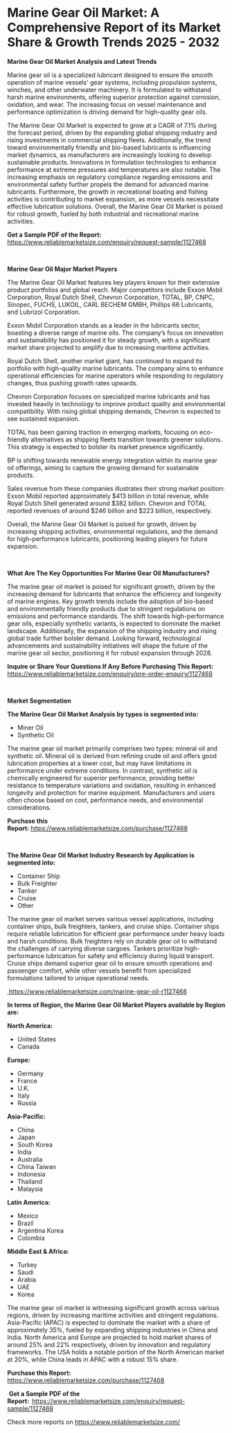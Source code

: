 <p><h1>Marine Gear Oil Market: A Comprehensive Report of its Market Share & Growth Trends 2025 - 2032</h1></p><p><strong>Marine Gear Oil Market Analysis and Latest Trends</strong></p>
<p><p>Marine gear oil is a specialized lubricant designed to ensure the smooth operation of marine vessels' gear systems, including propulsion systems, winches, and other underwater machinery. It is formulated to withstand harsh marine environments, offering superior protection against corrosion, oxidation, and wear. The increasing focus on vessel maintenance and performance optimization is driving demand for high-quality gear oils.</p><p>The Marine Gear Oil Market is expected to grow at a CAGR of 7.1% during the forecast period, driven by the expanding global shipping industry and rising investments in commercial shipping fleets. Additionally, the trend toward environmentally friendly and bio-based lubricants is influencing market dynamics, as manufacturers are increasingly looking to develop sustainable products. Innovations in formulation technologies to enhance performance at extreme pressures and temperatures are also notable. The increasing emphasis on regulatory compliance regarding emissions and environmental safety further propels the demand for advanced marine lubricants. Furthermore, the growth in recreational boating and fishing activities is contributing to market expansion, as more vessels necessitate effective lubrication solutions. Overall, the Marine Gear Oil Market is poised for robust growth, fueled by both industrial and recreational marine activities.</p></p>
<p><strong>Get a Sample PDF of the Report:&nbsp;</strong> <a href="https://www.reliablemarketsize.com/enquiry/request-sample/1127468?utm_campaign=2773&utm_medium=2&utm_source=Github&utm_content=ia&utm_term=06032025&utm_id=marine-gear-oil">https://www.reliablemarketsize.com/enquiry/request-sample/1127468</a></p>
<p>&nbsp;</p>
<p><strong>Marine Gear Oil Major Market Players</strong></p>
<p><p>The Marine Gear Oil Market features key players known for their extensive product portfolios and global reach. Major competitors include Exxon Mobil Corporation, Royal Dutch Shell, Chevron Corporation, TOTAL, BP, CNPC, Sinopec, FUCHS, LUKOIL, CARL BECHEM GMBH, Phillips 66 Lubricants, and Lubrizol Corporation.</p><p>Exxon Mobil Corporation stands as a leader in the lubricants sector, boasting a diverse range of marine oils. The company’s focus on innovation and sustainability has positioned it for steady growth, with a significant market share projected to amplify due to increasing maritime activities.</p><p>Royal Dutch Shell, another market giant, has continued to expand its portfolio with high-quality marine lubricants. The company aims to enhance operational efficiencies for marine operators while responding to regulatory changes, thus pushing growth rates upwards.</p><p>Chevron Corporation focuses on specialized marine lubricants and has invested heavily in technology to improve product quality and environmental compatibility. With rising global shipping demands, Chevron is expected to see sustained expansion.</p><p>TOTAL has been gaining traction in emerging markets, focusing on eco-friendly alternatives as shipping fleets transition towards greener solutions. This strategy is expected to bolster its market presence significantly.</p><p>BP is shifting towards renewable energy integration within its marine gear oil offerings, aiming to capture the growing demand for sustainable products.</p><p>Sales revenue from these companies illustrates their strong market position: Exxon Mobil reported approximately $413 billion in total revenue, while Royal Dutch Shell generated around $382 billion. Chevron and TOTAL reported revenues of around $246 billion and $223 billion, respectively. </p><p>Overall, the Marine Gear Oil Market is poised for growth, driven by increasing shipping activities, environmental regulations, and the demand for high-performance lubricants, positioning leading players for future expansion.</p></p>
<p>&nbsp;</p>
<p><strong>What Are The Key Opportunities For Marine Gear Oil Manufacturers?</strong></p>
<p><p>The marine gear oil market is poised for significant growth, driven by the increasing demand for lubricants that enhance the efficiency and longevity of marine engines. Key growth trends include the adoption of bio-based and environmentally friendly products due to stringent regulations on emissions and performance standards. The shift towards high-performance gear oils, especially synthetic variants, is expected to dominate the market landscape. Additionally, the expansion of the shipping industry and rising global trade further bolster demand. Looking forward, technological advancements and sustainability initiatives will shape the future of the marine gear oil sector, positioning it for robust expansion through 2028.</p></p>
<p><strong>Inquire or Share Your Questions If Any Before Purchasing This Report:</strong> <a href="https://www.reliablemarketsize.com/enquiry/pre-order-enquiry/1127468?utm_campaign=2773&utm_medium=2&utm_source=Github&utm_content=ia&utm_term=06032025&utm_id=marine-gear-oil">https://www.reliablemarketsize.com/enquiry/pre-order-enquiry/1127468</a></p>
<p>&nbsp;</p>
<p><strong>Market Segmentation</strong></p>
<p><strong>The Marine Gear Oil Market Analysis by types is segmented into:</strong></p>
<p><ul><li>Miner Oil</li><li>Synthetic Oil</li></ul></p>
<p><p>The marine gear oil market primarily comprises two types: mineral oil and synthetic oil. Mineral oil is derived from refining crude oil and offers good lubrication properties at a lower cost, but may have limitations in performance under extreme conditions. In contrast, synthetic oil is chemically engineered for superior performance, providing better resistance to temperature variations and oxidation, resulting in enhanced longevity and protection for marine equipment. Manufacturers and users often choose based on cost, performance needs, and environmental considerations.</p></p>
<p><strong>Purchase this Report:&nbsp;</strong><a href="https://www.reliablemarketsize.com/purchase/1127468?utm_campaign=2773&utm_medium=2&utm_source=Github&utm_content=ia&utm_term=06032025&utm_id=marine-gear-oil">https://www.reliablemarketsize.com/purchase/1127468</a></p>
<p>&nbsp;</p>
<p><strong>The Marine Gear Oil Market Industry Research by Application is segmented into:</strong></p>
<p><ul><li>Container Ship</li><li>Bulk Freighter</li><li>Tanker</li><li>Cruise</li><li>Other</li></ul></p>
<p><p>The marine gear oil market serves various vessel applications, including container ships, bulk freighters, tankers, and cruise ships. Container ships require reliable lubrication for efficient gear performance under heavy loads and harsh conditions. Bulk freighters rely on durable gear oil to withstand the challenges of carrying diverse cargoes. Tankers prioritize high-performance lubrication for safety and efficiency during liquid transport. Cruise ships demand superior gear oil to ensure smooth operations and passenger comfort, while other vessels benefit from specialized formulations tailored to unique operational needs.</p></p>
<p><a href="https://www.reliablemarketsize.com/marine-gear-oil-r1127468?utm_campaign=2773&utm_medium=2&utm_source=Github&utm_content=ia&utm_term=06032025&utm_id=marine-gear-oil">&nbsp;https://www.reliablemarketsize.com/marine-gear-oil-r1127468</a></p>
<p><strong>In terms of Region, the Marine Gear Oil Market Players available by Region are:</strong></p>
<p>
    <p> <strong> North America: </strong>
        <ul>
            <li>United States</li>
            <li>Canada</li>
        </ul>
        </p> 
    <p> <strong> Europe: </strong>
        <ul>
            <li>Germany</li>
            <li>France</li>
            <li>U.K.</li>
            <li>Italy</li>
            <li>Russia</li>
        </ul>
        </p> 
    <p> <strong> Asia-Pacific: </strong>
        <ul>
            <li>China</li>
            <li>Japan</li>
            <li>South Korea</li>
            <li>India</li>
            <li>Australia</li>
            <li>China Taiwan</li>
            <li>Indonesia</li>
            <li>Thailand</li>
            <li>Malaysia</li>
        </ul>
        </p> 
    <p> <strong> Latin America: </strong>
        <ul>
            <li>Mexico</li>
            <li>Brazil</li>
            <li>Argentina Korea</li>
            <li>Colombia</li>
        </ul>
        </p> 
    <p> <strong> Middle East & Africa: </strong>
        <ul>
            <li>Turkey</li>
            <li>Saudi</li>
            <li>Arabia</li>
            <li>UAE</li>
            <li>Korea</li>
        </ul>
    </p>
    </p>
<p><p>The marine gear oil market is witnessing significant growth across various regions, driven by increasing maritime activities and stringent regulations. Asia-Pacific (APAC) is expected to dominate the market with a share of approximately 35%, fueled by expanding shipping industries in China and India. North America and Europe are projected to hold market shares of around 25% and 22% respectively, driven by innovation and regulatory frameworks. The USA holds a notable portion of the North American market at 20%, while China leads in APAC with a robust 15% share.</p></p>
<p><strong>Purchase this Report: </strong><a href="https://www.reliablemarketsize.com/purchase/1127468?utm_campaign=2773&utm_medium=2&utm_source=Github&utm_content=ia&utm_term=06032025&utm_id=marine-gear-oil">https://www.reliablemarketsize.com/purchase/1127468</a></p>
<p>&nbsp;<strong>Get a Sample PDF of the Report:&nbsp;&nbsp;</strong><a href="https://www.reliablemarketsize.com/enquiry/request-sample/1127468?utm_campaign=2773&utm_medium=2&utm_source=Github&utm_content=ia&utm_term=06032025&utm_id=marine-gear-oil">https://www.reliablemarketsize.com/enquiry/request-sample/1127468</a></p>
<p><strong></strong></p>
<p>Check more reports on <a href="https://www.reliablemarketsize.com/?utm_campaign=2773&utm_medium=2&utm_source=Github&utm_content=ia&utm_term=06032025&utm_id=marine-gear-oil">https://www.reliablemarketsize.com/</a></p>